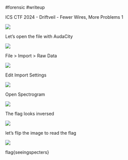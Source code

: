 #forensic #writeup 

ICS CTF 2024 - Driftveil - Fewer Wires, More Problems 1

![](https://i.imgur.com/ki9Bmpq.png)

Let’s open the file with AudaCity

![](https://i.imgur.com/YLHXArf.png)

File > Import > Raw Data

![](https://i.imgur.com/EC6OEOd.png)

Edit Import Settings

![](https://i.imgur.com/HRl9YUY.png)

Open Spectrogram

![](https://i.imgur.com/LJjwQDo.png)

The flag looks inversed

![](https://i.imgur.com/NCOI1wh.png)

let’s flip the image to read the flag

![](https://i.imgur.com/6sWUUBY.png)

flag{seeingspecters}